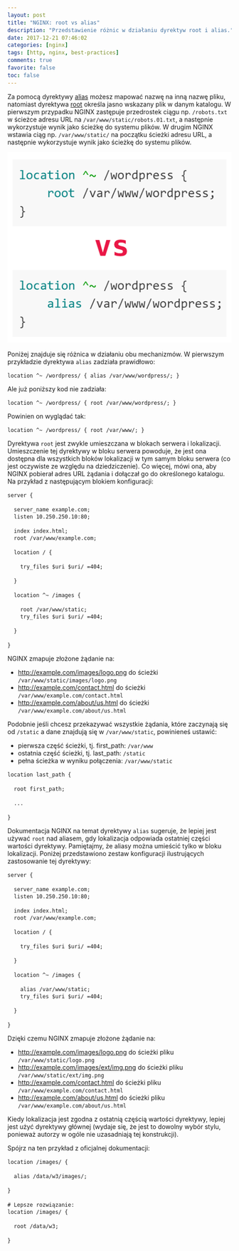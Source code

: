 ```yaml
---
layout: post
title: "NGINX: root vs alias"
description: "Przedstawienie różnic w działaniu dyrektyw root i alias."
date: 2017-12-21 07:46:02
categories: [nginx]
tags: [http, nginx, best-practices]
comments: true
favorite: false
toc: false
---
```


Za pomocą dyrektywy [alias](http://nginx.org/en/docs/http/ngx_http_core_module.html#alias) możesz mapować nazwę na inną nazwę pliku, natomiast dyrektywa [root](http://nginx.org/en/docs/http/ngx_http_core_module.html#root) określa jasno wskazany plik w danym katalogu. W pierwszym przypadku NGINX zastępuje przedrostek ciągu np. `/robots.txt` w ścieżce adresu URL na `/var/www/static/robots.01.txt`, a następnie wykorzystuje wynik jako ścieżkę do systemu plików. W drugim NGINX wstawia ciąg np. `/var/www/static/` na początku ścieżki adresu URL, a następnie wykorzystuje wynik jako ścieżkę do systemu plików.

<p align="center">
  <img src="/assets/img/posts/root_vs_alias.png">
</p>

Poniżej znajduje się różnica w działaniu obu mechanizmów. W pierwszym przykładzie dyrektywa `alias` zadziała prawidłowo:

```nginx
location ^~ /wordpress/ { alias /var/www/wordpress/; }
```

Ale już poniższy kod nie zadziała:

```nginx
location ^~ /wordpress/ { root /var/www/wordpress/; }
```

Powinien on wyglądać tak:

```nginx
location ^~ /wordpress/ { root /var/www/; }
```

Dyrektywa `root` jest zwykle umieszczana w blokach serwera i lokalizacji. Umieszczenie tej dyrektywy w bloku serwera powoduje, że jest ona dostępna dla wszystkich bloków lokalizacji w tym samym bloku serwera (co jest oczywiste ze względu na dziedziczenie). Co więcej, mówi ona, aby NGINX pobierał adres URL żądania i dołączał go do określonego katalogu. Na przykład z następującym blokiem konfiguracji:

```nginx
server {

  server_name example.com;
  listen 10.250.250.10:80;

  index index.html;
  root /var/www/example.com;

  location / {

    try_files $uri $uri/ =404;

  }

  location ^~ /images {

    root /var/www/static;
    try_files $uri $uri/ =404;

  }

}
```

NGINX zmapuje złożone żądanie na:

- <span class="h-b">http://example.com/images/logo.png</span> do ścieżki `/var/www/static/images/logo.png`
- <span class="h-b">http://example.com/contact.html</span> do ścieżki `/var/www/example.com/contact.html`
- <span class="h-b">http://example.com/about/us.html</span> do ścieżki `/var/www/example.com/about/us.html`

Podobnie jeśli chcesz przekazywać wszystkie żądania, które zaczynają się od `/static` a dane znajdują się w `/var/www/static`, powinieneś ustawić:

- pierwsza część ścieżki, tj. <span class="h-b">first_path</span>: `/var/www`
- ostatnia część ścieżki, tj. <span class="h-b">last_path</span>: `/static`
- pełna ścieżka w wyniku połączenia: `/var/www/static`

```nginx
location last_path {

  root first_path;

  ...

}
```

Dokumentacja NGINX na temat dyrektywy `alias` sugeruje, że lepiej jest używać `root` nad aliasem, gdy lokalizacja odpowiada ostatniej części wartości dyrektywy. Pamiętajmy, że aliasy można umieścić tylko w bloku lokalizacji. Poniżej przedstawiono zestaw konfiguracji ilustrujących zastosowanie tej dyrektywy:

```nginx
server {

  server_name example.com;
  listen 10.250.250.10:80;

  index index.html;
  root /var/www/example.com;

  location / {

    try_files $uri $uri/ =404;

  }

  location ^~ /images {

    alias /var/www/static;
    try_files $uri $uri/ =404;

  }

}
```

Dzięki czemu NGINX zmapuje złożone żądanie na:

- <span class="h-b">http://example.com/images/logo.png</span> do ścieżki pliku `/var/www/static/logo.png`
- <span class="h-b">http://example.com/images/ext/img.png</span> do ścieżki pliku `/var/www/static/ext/img.png`
- <span class="h-b">http://example.com/contact.html</span> do ścieżki pliku `/var/www/example.com/contact.html`
- <span class="h-b">http://example.com/about/us.html</span> do ścieżki pliku `/var/www/example.com/about/us.html`

Kiedy lokalizacja jest zgodna z ostatnią częścią wartości dyrektywy, lepiej jest użyć dyrektywy głównej (wydaje się, że jest to dowolny wybór stylu, ponieważ autorzy w ogóle nie uzasadniają tej konstrukcji).

Spójrz na ten przykład z oficjalnej dokumentacji:

```nginx
location /images/ {

  alias /data/w3/images/;

}

# Lepsze rozwiązanie:
location /images/ {

  root /data/w3;

}
```
